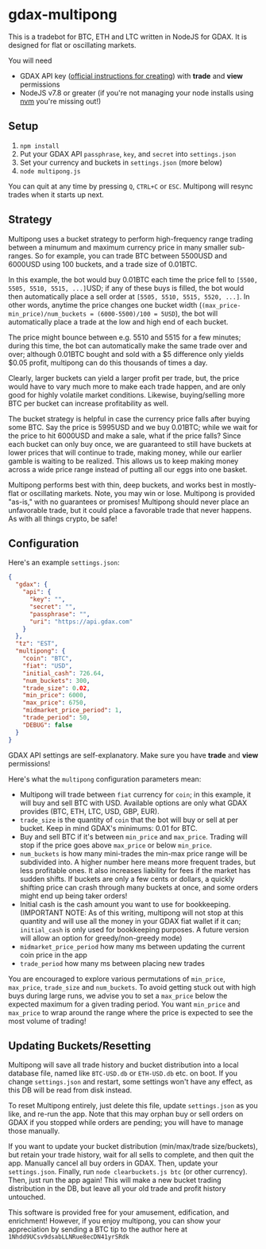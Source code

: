 # gdax-multipong
This is a tradebot for BTC, ETH and LTC written in NodeJS for GDAX.  It is designed for flat or oscillating markets.

You will need
*  GDAX API key ([official instructions for creating](https://support.gdax.com/customer/en/portal/articles/2425383-how-can-i-create-an-api-key-for-gdax-)) with **trade** and **view** permissions
*  NodeJS v7.8 or greater (if you're not managing your node installs using [nvm](https://github.com/creationix/nvm) you're missing out!)

## Setup
1.  `npm install`
1.  Put your GDAX API `passphrase`, `key`, and `secret` into `settings.json`
1.  Set your currency and buckets in `settings.json` (more below)
1.  `node multipong.js`

You can quit at any time by pressing `Q`, `CTRL+C` or `ESC`.  Multipong will resync trades when it starts up next.

## Strategy
Multipong uses a bucket strategy to perform high-frequency range trading between a minumum and maximum currency price in many smaller sub-ranges.  So for example, you can trade BTC between 5500USD and 6000USD using 100 buckets, and a trade size of 0.01BTC.

In this example, the bot would buy 0.01BTC each time the price fell to `[5500, 5505, 5510, 5515, ...]`USD; if any of these buys is filled, the bot would then automatically place a sell order at `[5505, 5510, 5515, 5520, ...]`.  In other words, anytime the price changes one bucket width (`(max_price-min_price)/num_buckets = (6000-5500)/100 = 5USD`), the bot will automatically place a trade at the low and high end of each bucket.

The price might bounce between e.g. 5510 and 5515 for a few minutes; during this time, the bot can automatically make the same trade over and over; although 0.01BTC bought and sold with a $5 difference only yields $0.05 profit, multipong can do this thousands of times a day.

Clearly, larger buckets can yield a larger profit per trade, but, the price would have to vary much more to make each trade happen, and are only good for highly volatile market conditions.  Likewise, buying/selling more BTC per bucket can increase profitability as well.

The bucket strategy is helpful in case the currency price falls after buying some BTC.  Say the price is 5995USD and we buy 0.01BTC; while we wait for the price to hit 6000USD and make a sale, what if the price falls?  Since each bucket can only buy once, we are guaranteed to still have buckets at lower prices that will continue to trade, making money, while our earlier gamble is waiting to be realized.  This allows us to keep making money across a wide price range instead of putting all our eggs into one basket.

Multipong performs best with thin, deep buckets, and works best in mostly-flat or oscillating markets.  Note, you may win or lose.  Multipong is provided "as-is," with no guarantees or promises!  Multipong should never place an unfavorable trade, but it could place a favorable trade that never happens.  As with all things crypto, be safe!

## Configuration
Here's an example `settings.json`:
```json
{
  "gdax": {
    "api": {
      "key": "",
      "secret": "",
      "passphrase": "",
      "uri": "https://api.gdax.com"
    }
  },
  "tz": "EST",
  "multipong": {
    "coin": "BTC",
    "fiat": "USD",
    "initial_cash": 726.64,
    "num_buckets": 300,
    "trade_size": 0.02,
    "min_price": 6000,
    "max_price": 6750,
    "midmarket_price_period": 1,
    "trade_period": 50,
    "DEBUG": false
  }
}
```

GDAX API settings are self-explanatory.  Make sure you have **trade** and **view** permissions!

Here's what the `multipong` configuration parameters mean:

*  Multipong will trade between `fiat` currency for `coin`; in this example, it will buy and sell BTC with USD.  Available options are only what GDAX provides (BTC, ETH, LTC, USD, GBP, EUR).
*  `trade_size` is the quantity of `coin` that the bot will buy or sell at per bucket.  Keep in mind GDAX's minimums: 0.01 for BTC.
*  Buy and sell BTC if it's between `min_price` and `max_price`.  Trading will stop if the price goes above `max_price` or below `min_price`.
*  `num_buckets` is how many mini-trades the min-max price range will be subdivided into.  A higher number here means more frequent trades, but less profitable ones.  It also increases liability for fees if the market has sudden shifts.  If buckets are only a few cents or dollars, a quickly shifting price can crash through many buckets at once, and some orders might end up being taker orders!
*  Initial cash is the cash amount you want to use for bookkeeping.  (IMPORTANT NOTE: As of this writing, multipong will not stop at this quantity and will use all the money in your GDAX fiat wallet if it can; `initial_cash` is only used for bookkeeping purposes. A future version will allow an option for greedy/non-greedy mode)
*  `midmarket_price_period` how many ms between updating the current coin price in the app
*  `trade_period` how many ms between placing new trades

You are encouraged to explore various permutations of `min_price`, `max_price`, `trade_size` and `num_buckets`.  To avoid getting stuck out with high buys during large runs, we advise you to set a `max_price` below the expected maximum for a given trading period.  You want `min_price` and `max_price` to wrap around the range where the price is expected to see the most volume of trading!

## Updating Buckets/Resetting
Multipong will save all trade history and bucket distribution into a local database file, named like `BTC-USD.db` or `ETH-USD.db` etc. on boot.  If you change `settings.json` and restart, some settings won't have any effect, as this DB will be read from disk instead.

To reset Multipong entirely, just delete this file, update `settings.json` as you like, and re-run the app.  Note that this may orphan buy or sell orders on GDAX if you stopped while orders are pending; you will have to manage those manually.

If you want to update your bucket distribution (min/max/trade size/buckets), but retain your trade history, wait for all sells to complete, and then quit the app.  Manually cancel all buy orders in GDAX.  Then, update your `settings.json`.  Finally, run `node clearbuckets.js btc` (or other currency).  Then, just run the app again!  This will make a new bucket trading distribution in the DB, but leave all your old trade and profit history untouched.

This software is provided free for your amusement, edification, and enrichment!  However, if you enjoy multipong, you can show your appreciation by sending a BTC tip to the author here at `1Nhdd9UCsv9dsabLLNRue8ecDN41yrSRdk`

